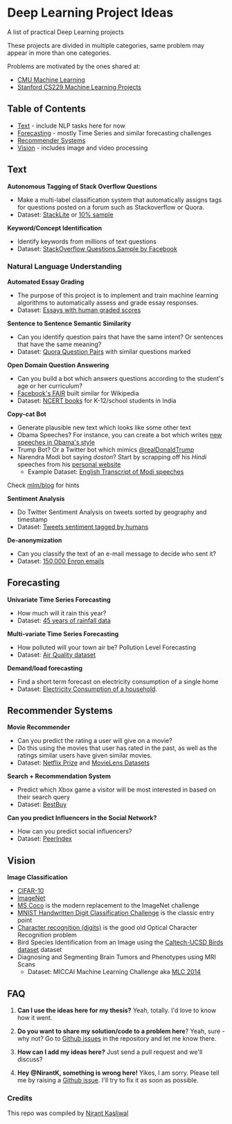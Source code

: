 # Deep Learning Project Ideas
A list of practical Deep Learning projects

These projects are divided in multiple categories, same problem may appear in more than one categories. 

Problems are motivated by the ones shared at:

* [CMU Machine Learning](http://www.cs.cmu.edu/~./10701/projects.html)
* [Stanford CS229 Machine Learning Projects](http://cs229.stanford.edu/)

## Table of Contents

- [Text](https://github.com/NirantK/awesome-project-ideas#text) - include NLP tasks here for now
- [Forecasting](https://github.com/NirantK/awesome-project-ideas#forecasting) - mostly Time Series and similar forecasting challenges
- [Recommender Systems](https://github.com/NirantK/awesome-project-ideas#recommender-systems)
- [Vision](https://github.com/NirantK/awesome-project-ideas#vision) - includes image and video processing

Text
---------
**Autonomous Tagging of Stack Overflow Questions** 
- Make a multi-label classification system that automatically assigns tags for questions posted on a forum such as Stackoverflow or Quora. 
- Dataset: [StackLite](https://www.kaggle.com/stackoverflow/stacklite) or [10% sample](https://www.kaggle.com/stackoverflow/stacksample) 

**Keyword/Concept Identification** 
- Identify keywords from millions of text questions
- Dataset: [StackOverflow Questions Sample by Facebook](https://www.kaggle.com/c/facebook-recruiting-iii-keyword-extraction/data)

### Natural Language Understanding
**Automated Essay Grading** 
- The purpose of this project is to implement and train machine learning algorithms to automatically assess and grade essay responses. 
- Dataset: [Essays with human graded scores](https://www.kaggle.com/c/asap-aes/data)

**Sentence to Sentence Semantic Similarity** 
- Can you identify question pairs that have the same intent? Or sentences that have the same meaning? 
- Dataset: [Quora Question Pairs](https://www.kaggle.com/c/quora-question-pairs/data) with similar questions marked

**Open Domain Question Answering** 
- Can you build a bot which answers questions according to the student's age or her curriculum? 
- [Facebook's FAIR](https://github.com/facebookresearch/DrQA) built similar for Wikipedia 
- Dataset: [NCERT books](https://www.github.com/NirantK/ncert) for K-12/school students in India

**Copy-cat Bot**
- Generate plausible new text which looks like some other text
- Obama Speeches? For instance, you can create a bot which writes [new speeches in Obama's style](https://medium.com/@samim/obama-rnn-machine-generated-political-speeches-c8abd18a2ea0)
- Trump Bot? Or a Twitter bot which mimics [@realDonaldTrump](http://www.twitter.com/@realdonaldtrump)
- Narendra Modi bot saying *doston*? Start by scrapping off his *Hindi* speeches from his [personal website](http://www.narendramodi.in)
  - Example Dataset: [English Transcript of Modi speeches](https://github.com/mgupta1410/pm_modi_speeches_repo)

Check [mlm/blog](http://machinelearningmastery.com/text-generation-lstm-recurrent-neural-networks-python-keras/) for hints

**Sentiment Analysis**
- Do Twitter Sentiment Analysis on tweets sorted by geography and timestamp
- Dataset: [Tweets sentiment tagged by humans](https://inclass.kaggle.com/c/si650winter11/data)

**De-anonymization**
- Can you classify the text of an e-mail message to decide who sent it?
- Dataset: [150,000 Enron emails](https://www.cs.cmu.edu/~./enron/)

Forecasting
---------
**Univariate Time Series Forecasting** 
- How much will it rain this year?
- Dataset: [45 years of rainfall data](http://research.jisao.washington.edu/data_sets/widmann/)

**Multi-variate Time Series Forecasting** 
- How polluted will your town air be? Pollution Level Forecasting
- Dataset: [Air Quality dataset](https://archive.ics.uci.edu/ml/datasets/Beijing+PM2.5+Data)

**Demand/load forecasting** 
- Find a short term forecast on electricity consumption of a single home
- Dataset: [Electricity Consumption of a household](https://archive.ics.uci.edu/ml/datasets/individual+household+electric+power+consumption). 

Recommender Systems
---------
**Movie Recommender** 
- Can you predict the rating a user will give on a movie? 
- Do this using the movies that user has rated in the past, as well as the ratings similar users have given similar movies. 
- Dataset: [Netflix Prize](http://www.netflixprize.com/) and [MovieLens Datasets](https://grouplens.org/datasets/movielens/)

**Search + Recommendation System** 
- Predict which Xbox game a visitor will be most interested in based on their search query
- Dataset: [BestBuy](https://www.kaggle.com/c/acm-sf-chapter-hackathon-small/data)

**Can you predict Influencers in the Social Network?** 
- How can you predict social influencers? 
- Dataset: [PeerIndex](https://www.kaggle.com/c/predict-who-is-more-influential-in-a-social-network/data) 

Vision
---------
**Image Classification**
- [CIFAR-10](https://www.cs.toronto.edu/~kriz/cifar.html)
- [ImageNet](http://www.image-net.org/)
- [MS Coco](http://mscoco.org/) is the modern replacement to the ImageNet challenge
- [MNIST Handwritten Digit Classification Challenge](http://yann.lecun.com/exdb/mnist/)  is the classic entry point
- [Character recognition (digits)](http://ai.stanford.edu/~btaskar/ocr/) is the good old Optical Character Recognition problem
- Bird Species Identification from an Image using the [Caltech-UCSD Birds dataset](http://www.vision.caltech.edu/visipedia/CUB-200-2011.html) dataset
- Diagnosing and Segmenting Brain Tumors and Phenotypes using MRI Scans
    - Dataset: MICCAI Machine Learning Challenge aka [MLC 2014](https://www.nmr.mgh.harvard.edu/lab/laboratory-computational-imaging-biomarkers/miccai-2014-machine-learning-challenge)


## FAQ
1. **Can I use the ideas here for my thesis?** Yeah, totally. I'd love to know how it went. 

2. **Do you want to share my solution/code to a problem here**? Yeah, sure - why not? Go to [Github issues](https://github.com/NirantK/awesome-project-ideas/issues) in the repository and let me know there. 

3. **How can I add my ideas here?** Just send a pull request and we'll discuss? 

4. **Hey @NirantK, something is wrong here!** Yikes, I am sorry. Please tell me by raising a [Github issue](https://github.com/NirantK/awesome-project-ideas/issues). I'll try to fix it as soon as possible. 

### Credits
This repo was compiled by [Nirant Kasliwal](http://twitter.com/NirantK)
